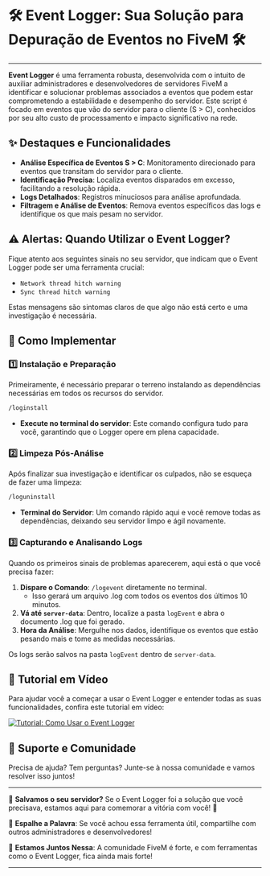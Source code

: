 # 🛠 Event Logger: Sua Solução para Depuração de Eventos no FiveM 🛠

---

**Event Logger** é uma ferramenta robusta, desenvolvida com o intuito de auxiliar administradores e desenvolvedores de servidores FiveM a identificar e solucionar problemas associados a eventos que podem estar comprometendo a estabilidade e desempenho do servidor. Este script é focado em eventos que vão do servidor para o cliente (S > C), conhecidos por seu alto custo de processamento e impacto significativo na rede.

## ✨ Destaques e Funcionalidades

- **Análise Específica de Eventos S > C**: Monitoramento direcionado para eventos que transitam do servidor para o cliente.
- **Identificação Precisa**: Localiza eventos disparados em excesso, facilitando a resolução rápida.
- **Logs Detalhados**: Registros minuciosos para análise aprofundada.
- **Filtragem e Análise de Eventos**: Remova eventos específicos das logs e identifique os que mais pesam no servidor.

## ⚠ Alertas: Quando Utilizar o Event Logger?

Fique atento aos seguintes sinais no seu servidor, que indicam que o Event Logger pode ser uma ferramenta crucial:

- `Network thread hitch warning`
- `Sync thread hitch warning`

Estas mensagens são sintomas claros de que algo não está certo e uma investigação é necessária.

## 🚀 Como Implementar

### 1️⃣ Instalação e Preparação

Primeiramente, é necessário preparar o terreno instalando as dependências necessárias em todos os recursos do servidor.

```sh
/loginstall
```

- **Execute no terminal do servidor**: Este comando configura tudo para você, garantindo que o Logger opere em plena capacidade.

### 2️⃣ Limpeza Pós-Análise

Após finalizar sua investigação e identificar os culpados, não se esqueça de fazer uma limpeza:

```sh
/loguninstall
```

- **Terminal do Servidor**: Um comando rápido aqui e você remove todas as dependências, deixando seu servidor limpo e ágil novamente.

### 3️⃣ Capturando e Analisando Logs

Quando os primeiros sinais de problemas aparecerem, aqui está o que você precisa fazer:

1. **Dispare o Comando**: `/logevent` diretamente no terminal.
   - Isso gerará um arquivo .log com todos os eventos dos últimos 10 minutos.
2. **Vá até `server-data`**: Dentro, localize a pasta `logEvent` e abra o documento .log que foi gerado.
3. **Hora da Análise**: Mergulhe nos dados, identifique os eventos que estão pesando mais e tome as medidas necessárias.

Os logs serão salvos na pasta `logEvent` dentro de `server-data`.

## 🎥 Tutorial em Vídeo

Para ajudar você a começar a usar o Event Logger e entender todas as suas funcionalidades, confira este tutorial em vídeo:

<a href="https://www.youtube.com/watch?v=gLH15IbZnIs" target="_blank">![Tutorial: Como Usar o Event Logger](https://img.youtube.com/vi/gLH15IbZnIs/0.jpg)</a>


## 💬 Suporte e Comunidade

Precisa de ajuda? Tem perguntas? Junte-se à nossa comunidade e vamos resolver isso juntos!

---

🎉 **Salvamos o seu servidor?** Se o Event Logger foi a solução que você precisava, estamos aqui para comemorar a vitória com você! 🎉

📣 **Espalhe a Palavra**: Se você achou essa ferramenta útil, compartilhe com outros administradores e desenvolvedores!

🤝 **Estamos Juntos Nessa**: A comunidade FiveM é forte, e com ferramentas como o Event Logger, fica ainda mais forte!

---